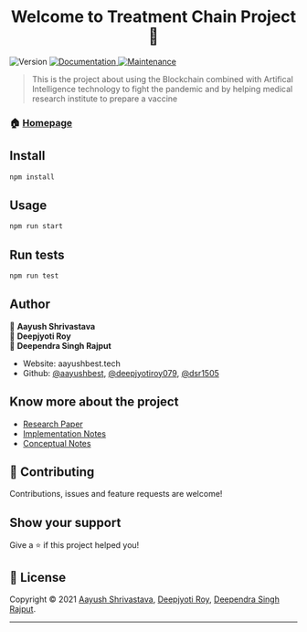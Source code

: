 <h1 align="center">Welcome to Treatment Chain Project 👋</h1>
<p>
  <img alt="Version" src="https://img.shields.io/badge/version-1.0.0-blue.svg?cacheSeconds=2592000" />
  <a href="https://github.com/aayushbest/Treatment-Chain#readme" target="_blank">
    <img alt="Documentation" src="https://img.shields.io/badge/documentation-yes-brightgreen.svg" />
  </a>
  <a href="https://github.com/aayushbest/Treatment-Chain/graphs/commit-activity" target="_blank">
    <img alt="Maintenance" src="https://img.shields.io/badge/Maintained%3F-yes-green.svg" />
  </a>
</p>

> This is the project about using the Blockchain combined with Artifical Intelligence technology to fight the pandemic and by helping medical research institute to prepare a vaccine

### 🏠 [Homepage](https://github.com/aayushbest/Treatment-Chain#readme)

## Install

```sh
npm install
```

## Usage

```sh
npm run start
```

## Run tests

```sh
npm run test
```

## Author

👤 **Aayush Shrivastava**<br />
👤 **Deepjyoti Roy**<br />
👤 **Deependra Singh Rajput**

- Website: aayushbest.tech
- Github: [@aayushbest](https://github.com/aayushbest), [@deepjyotiroy079](https://github.com/deepjyotiroy079), [@dsr1505](https://github.com/DSR1505)

## Know more about the project

- [Research Paper](https://github.com/aayushbest/Treatment-Chain/blob/main/docs/ResearchPaper.odt)
- [Implementation Notes](https://github.com/aayushbest/Treatment-Chain/blob/main/docs/IMPLEMENTATION_NOTES.md)
- [Conceptual Notes](https://github.com/aayushbest/Treatment-Chain/blob/main/docs/CONCEPTUAL_NOTES.md)

## 🤝 Contributing

Contributions, issues and feature requests are welcome!<br />

## Show your support

Give a ⭐️ if this project helped you!

## 📝 License

Copyright © 2021 [Aayush Shrivastava](https://github.com/aayushbest), [Deepjyoti Roy](https://github.com/deepjyotiroy079), [Deependra Singh Rajput](https://github.com/DSR1505).<br />

---
